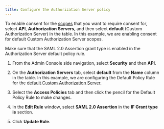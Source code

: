 ```yaml
---
title: Configure the Authorization Server policy
---
```


To enable consent for the [scopes](/docs/reference/api/authorization-servers/#create-a-scope) that you want to require consent for, select **API**, **Authorization Servers**, and then select **default** (Custom Authorization Server) in the table. In this example, we are enabling consent for default Custom Authorization Server scopes.

Make sure that the SAML 2.0 Assertion grant type is enabled in the Authorization Server default policy rule.

1. From the Admin Console side navigation, select **Security** and then **API**.

2. On the **Authorization Servers** tab, select **default** from the **Name** column in the table. In this example, we are configuring the Default Policy Rule for the [default Custom Authorization Server](/docs/concepts/auth-servers/).

3. Select the **Access Policies** tab and then click the pencil for the Default Policy Rule to make changes.

4. In the **Edit Rule** window, select **SAML 2.0 Assertion** in the **IF Grant type is** section.

5. Click **Update Rule**.

<NextSectionLink/>

